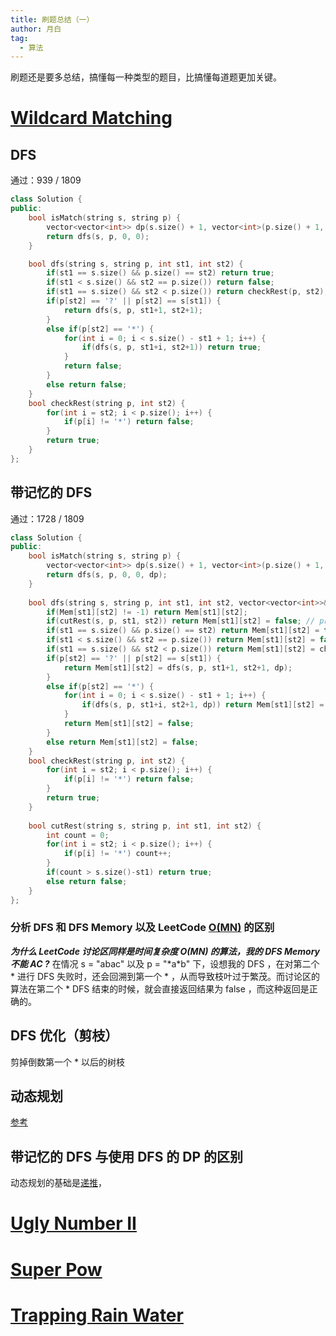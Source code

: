 ```yaml
---
title: 刷题总结（一）
author: 月白
tag:
  - 算法
---
```


刷题还是要多总结，搞懂每一种类型的题目，比搞懂每道题更加关键。

# [Wildcard Matching](https://leetcode.com/problems/wildcard-matching/)

## DFS

通过：939 / 1809

```C++
class Solution {
public:
    bool isMatch(string s, string p) {
        vector<vector<int>> dp(s.size() + 1, vector<int>(p.size() + 1, -1));
        return dfs(s, p, 0, 0);
    }

    bool dfs(string s, string p, int st1, int st2) {
        if(st1 == s.size() && p.size() == st2) return true;
        if(st1 < s.size() && st2 == p.size()) return false;
        if(st1 == s.size() && st2 < p.size()) return checkRest(p, st2);
        if(p[st2] == '?' || p[st2] == s[st1]) {
            return dfs(s, p, st1+1, st2+1);
        }
        else if(p[st2] == '*') {
            for(int i = 0; i < s.size() - st1 + 1; i++) {
                if(dfs(s, p, st1+i, st2+1)) return true;
            }
            return false;
        }
        else return false;
    }
    bool checkRest(string p, int st2) {
        for(int i = st2; i < p.size(); i++) {
            if(p[i] != '*') return false;
        }
        return true;
    }
};
```

## 带记忆的 DFS

通过：1728 / 1809

```C++
class Solution {
public:
    bool isMatch(string s, string p) {
        vector<vector<int>> dp(s.size() + 1, vector<int>(p.size() + 1, -1));
        return dfs(s, p, 0, 0, dp);
    }
    
    bool dfs(string s, string p, int st1, int st2, vector<vector<int>>& Mem) {
        if(Mem[st1][st2] != -1) return Mem[st1][st2];
        if(cutRest(s, p, st1, st2)) return Mem[st1][st2] = false; // pruning
        if(st1 == s.size() && p.size() == st2) return Mem[st1][st2] = true;
        if(st1 < s.size() && st2 == p.size()) return Mem[st1][st2] = false;
        if(st1 == s.size() && st2 < p.size()) return Mem[st1][st2] = checkRest(p, st2);
        if(p[st2] == '?' || p[st2] == s[st1]) {
            return Mem[st1][st2] = dfs(s, p, st1+1, st2+1, dp);
        }
        else if(p[st2] == '*') {
            for(int i = 0; i < s.size() - st1 + 1; i++) {
                if(dfs(s, p, st1+i, st2+1, dp)) return Mem[st1][st2] = true;
            }
            return Mem[st1][st2] = false; 
        }
        else return Mem[st1][st2] = false;
    }
    bool checkRest(string p, int st2) {
        for(int i = st2; i < p.size(); i++) {
            if(p[i] != '*') return false;
        }
        return true;
    }
    
    bool cutRest(string s, string p, int st1, int st2) {
        int count = 0;
        for(int i = st2; i < p.size(); i++) {
            if(p[i] != '*') count++;
        }
        if(count > s.size()-st1) return true;
        else return false;
    }
};
```

### 分析 DFS 和 DFS Memory 以及 LeetCode [O(MN)](https://leetcode.com/problems/wildcard-matching/discuss/17810/Linear-runtime-and-constant-space-solution) 的区别

***为什么 LeetCode 讨论区同样是时间复杂度 O(MN) 的算法，我的 DFS Memory 不能 AC ?***
在情况 s = "abac" 以及 p = "\*a\*b" 下，设想我的 DFS ，在对第二个 \* 进行 DFS 失败时，还会回溯到第一个 \* ，从而导致枝叶过于繁茂。而讨论区的算法在第二个 \* DFS 结束的时候，就会直接返回结果为 false ，而这种返回是正确的。


## DFS 优化（剪枝）

剪掉倒数第一个 \* 以后的树枝

## 动态规划


[参考](https://leetcode.com/problems/wildcard-matching/discuss/17812/My-java-DP-solution-using-2D-table)

## 带记忆的 DFS 与使用 DFS 的 DP 的区别

动态规划的基础是[递推](https://zh.wikipedia.org/wiki/%E9%81%9E%E8%BF%B4%E9%97%9C%E4%BF%82%E5%BC%8F)，

# [Ugly Number II](https://leetcode.com/problems/ugly-number-ii/)



# [Super Pow](https://leetcode.com/problems/super-pow/)



# [Trapping Rain Water](https://leetcode.com/problems/trapping-rain-water/)